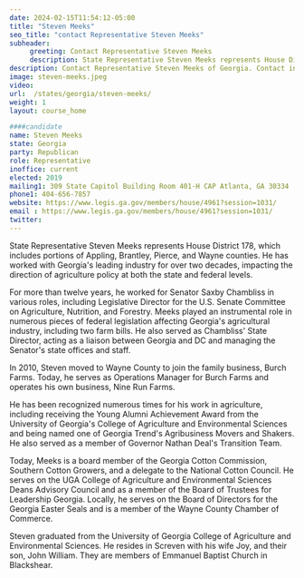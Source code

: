 ```yaml
---
date: 2024-02-15T11:54:12-05:00
title: "Steven Meeks"
seo_title: "contact Representative Steven Meeks"
subheader:
     greeting: Contact Representative Steven Meeks
     description: State Representative Steven Meeks represents House District 178, which includes portions of Appling, Brantley, Pierce, and Wayne counties. He has worked with Georgia's leading industry for over two decades, impacting the direction of agriculture policy at both the state and federal levels.
description: Contact Representative Steven Meeks of Georgia. Contact information for Steven Meeks includes email address, phone number, and mailing address.
image: steven-meeks.jpeg
video:
url:  /states/georgia/steven-meeks/
weight: 1
layout: course_home

####candidate
name: Steven Meeks
state: Georgia
party: Republican
role: Representative
inoffice: current
elected: 2019
mailing1: 309 State Capitol Building Room 401-H CAP Atlanta, GA 30334
phone1: 404-656-7857
website: https://www.legis.ga.gov/members/house/4961?session=1031/
email : https://www.legis.ga.gov/members/house/4961?session=1031/
twitter:
---
```


State Representative Steven Meeks represents House District 178, which includes portions of Appling, Brantley, Pierce, and Wayne counties. He has worked with Georgia's leading industry for over two decades, impacting the direction of agriculture policy at both the state and federal levels.

For more than twelve years, he worked for Senator Saxby Chambliss in various roles, including Legislative Director for the U.S. Senate Committee on Agriculture, Nutrition, and Forestry. Meeks played an instrumental role in numerous pieces of federal legislation affecting Georgia's agricultural industry, including two farm bills. He also served as Chambliss' State Director, acting as a liaison between Georgia and DC and managing the Senator's state offices and staff.

In 2010, Steven moved to Wayne County to join the family business, Burch Farms. Today, he serves as Operations Manager for Burch Farms and operates his own business, Nine Run Farms.

He has been recognized numerous times for his work in agriculture, including receiving the Young Alumni Achievement Award from the University of Georgia's College of Agriculture and Environmental Sciences and being named one of Georgia Trend's Agribusiness Movers and Shakers. He also served as a member of Governor Nathan Deal's Transition Team.

Today, Meeks is a board member of the Georgia Cotton Commission, Southern Cotton Growers, and a delegate to the National Cotton Council. He serves on the UGA College of Agriculture and Environmental Sciences Deans Advisory Council and as a member of the Board of Trustees for Leadership Georgia. Locally, he serves on the Board of Directors for the Georgia Easter Seals and is a member of the Wayne County Chamber of Commerce.

Steven graduated from the University of Georgia College of Agriculture and Environmental Sciences. He resides in Screven with his wife Joy, and their son, John William. They are members of Emmanuel Baptist Church in Blackshear.
